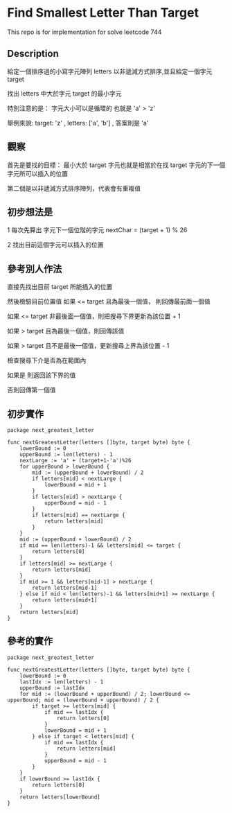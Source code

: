 # Find Smallest Letter Than Target

This repo is for implementation for solve  leetcode 744

## Description

給定一個排序過的小寫字元陣列 letters 以非遞減方式排序,並且給定一個字元 target

找出 letters 中大於字元 target 的最小字元 

特別注意的是： 字元大小可以是循環的 也就是 'a' > 'z'

舉例來說: target: 'z' , letters: ['a', 'b'] , 答案則是 'a'

## 觀察

首先是要找的目標： 最小大於 target 字元也就是相當於在找 target 字元的下一個字元所可以插入的位置

第二個是以非遞減方式排序陣列，代表會有重複值

## 初步想法是

1 每次先算出 字元下一個位階的字元 nextChar = (target + 1) % 26

2 找出目前這個字元可以插入的位置

## 參考別人作法

直接先找出目前 target 所能插入的位置

然後檢驗目前位置值 如果 <= target 且為最後一個值， 則回傳最前面一個值

如果 <= target 非最後面一個值，則把搜尋下界更新為該位置 + 1

如果 > target 且為最後一個值，則回傳該值

如果 > target 且不是最後一個值，更新搜尋上界為該位置 - 1

檢查搜尋下介是否為在範圍內 

如果是 則返回該下界的值

否則回傳第一個值


## 初步實作

```golang
package next_greatest_letter

func nextGreatestLetter(letters []byte, target byte) byte {
	lowerBound := 0
	upperBound := len(letters) - 1
	nextLarge := 'a' + (target+1-'a')%26
	for upperBound > lowerBound {
		mid := (upperBound + lowerBound) / 2
		if letters[mid] < nextLarge {
			lowerBound = mid + 1
		}
		if letters[mid] > nextLarge {
			upperBound = mid - 1
		}
		if letters[mid] == nextLarge {
			return letters[mid]
		}
	}
	mid := (upperBound + lowerBound) / 2
	if mid == len(letters)-1 && letters[mid] <= target {
		return letters[0]
	}
	if letters[mid] >= nextLarge {
		return letters[mid]
	}
	if mid >= 1 && letters[mid-1] > nextLarge {
		return letters[mid-1]
	} else if mid < len(letters)-1 && letters[mid+1] >= nextLarge {
		return letters[mid+1]
	}
	return letters[mid]
}
```

## 參考的實作

```golang
package next_greatest_letter

func nextGreatestLetter(letters []byte, target byte) byte {
	lowerBound := 0
	lastIdx := len(letters) - 1
	upperBound := lastIdx
	for mid := (lowerBound + upperBound) / 2; lowerBound <= upperBound; mid = (lowerBound + upperBound) / 2 {
		if target >= letters[mid] {
			if mid == lastIdx {
				return letters[0]
			}
			lowerBound = mid + 1
		} else if target < letters[mid] {
			if mid == lastIdx {
				return letters[mid]
			}
			upperBound = mid - 1
		}
	}
	if lowerBound >= lastIdx {
		return letters[0]
	}
	return letters[lowerBound]
}

```